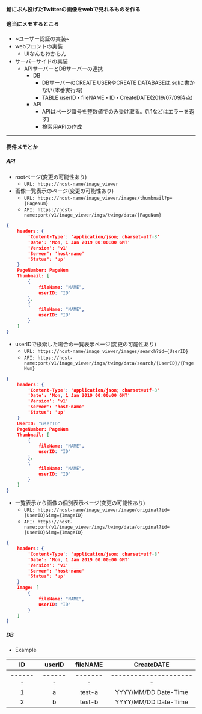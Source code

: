 #### 鯖にぶん投げたTwitterの画像をwebで見れるものを作る

#### 適当にメモするところ
- ~ユーザー認証の実装~
- webフロントの実装
  - UIなんもわからん
- サーバーサイドの実装
  - APIサーバーとDBサーバーの連携
    - DB
      - DBサーバーのCREATE USERやCREATE DATABASEは.sqlに書かない(本番実行時)
	  - TABLE userID・fileNAME・ID・CreateDATE(2019/07/09時点)  
	- API
	  - APIはページ番号を整数値でのみ受け取る。(1.1などはエラーを返す)
	  - 検索用APIの作成
---
#### 要件メモとか
##### API
- rootページ(変更の可能性あり)
  - `URL: https://host-name/image_viewer`
- 画像一覧表示のページ(変更の可能性あり)
  - `URL: https://host-name/image_viewer/images/thumbnail?p={PageNum}`
  - `API: https://host-name:port/v1/image_viewer/imgs/twimg/data/{PageNum}`  
```json
{
	headers: {
		'Content-Type': 'application/json; charset=utf-8'
		'Date': 'Mon, 1 Jan 2019 00:00:00 GMT'
		'Version': 'v1'
		'Server': 'host-name'
		'Status': 'up'
	}
	PageNumber: PageNum
	Thumbnail: [
		{
			fileName: "NAME",
			userID: "ID"
		},
		{
			fileName: "NAME",
			userID: "ID"
		}
	]
}
```

- userIDで検索した場合の一覧表示ページ(変更の可能性あり)
  - `URL: https://host-name/image_viewer/images/search?id={UserID}`
  - `API: https://host-name:port/v1/image_viewer/imgs/twimg/data/search/{UserID}/{PageNum}`  
```json
{
	headers: {
		'Content-Type': 'application/json; charset=utf-8'
		'Date': 'Mon, 1 Jan 2019 00:00:00 GMT'
		'Version': 'v1'
		'Server': 'host-name'
		'Status': 'up'
	}
	UserID: "userID"
	PageNumber: PageNum
	Thumbnail: [
		{
			fileName: "NAME",
			userID: "ID"
		},
		{
			fileName: "NAME",
			userID: "ID"
		}
	]
}
```

- 一覧表示から画像の個別表示ページ(変更の可能性あり)
  - `URL: https://host-name/image_viewer/image/original?id={UserID}&img={ImageID}`
  - `API: https://host-name:port/v1/image_viewer/imgs/twimg/data/original?id={UserID}&img={ImageID}`  
```json
{
	headers: {
		'Content-Type': 'application/json; charset=utf-8'
		'Date': 'Mon, 1 Jan 2019 00:00:00 GMT'
		'Version': 'v1'
		'Server': 'host-name'
		'Status': 'up'
	}
	Image: [
		{
			fileName: "NAME",
			userID: "ID"
		}
	]
}
```

##### DB
  - Example

| ID      | userID  | fileNAME | CreateDATE             |
|:-------:|:-------:|:--------:|:----------------------:|
| ------- | ------- | -------- | ---------------------- |
| 1       | a       | test-a   | YYYY/MM/DD Date-Time   |
| 2       | b       | test-b   | YYYY/MM/DD Date-Time   |



